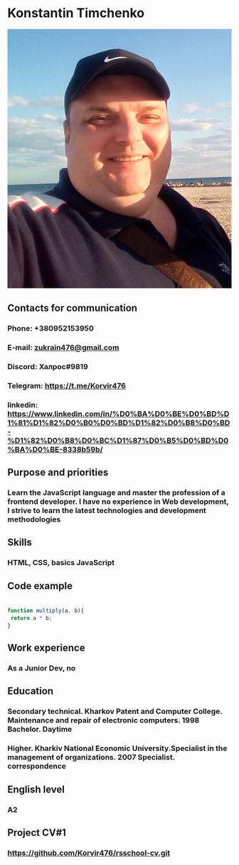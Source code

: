 # **Konstantin Timchenko**

![alt](/Foto.png)

## Contacts for communication

### Phone: +380952153950

### E-mail: zukrain476@gmail.com

### Discord: Халрос#9819

### Telegram: <https://t.me/Korvir476>

### linkedin: <https://www.linkedin.com/in/%D0%BA%D0%BE%D0%BD%D1%81%D1%82%D0%B0%D0%BD%D1%82%D0%B8%D0%BD-%D1%82%D0%B8%D0%BC%D1%87%D0%B5%D0%BD%D0%BA%D0%BE-8338b59b/>

## Purpose and priorities

### Learn the JavaScript language and master the profession of a frontend developer. I have no experience in Web development, I strive to learn the latest technologies and development methodologies

## Skills

### HTML, CSS, basics JavaScript

## Code example

```javascript

function multiply(a, b){
 return a * b;
}
```

## Work experience

### As a Junior Dev, no

## Education

### Secondary technical. Kharkov Patent and Computer College. Maintenance and repair of electronic computers. 1998 Bachelor. Daytime

### Higher. Kharkiv National Economic University.Specialist in the management of organizations. 2007 Specialist. correspondence

## English level

### A2

## Project CV#1

### <https://github.com/Korvir476/rsschool-cv.git>
